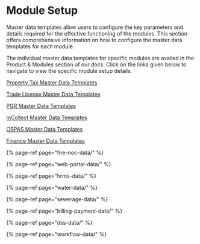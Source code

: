 # Module Setup

Master data templates allow users to configure the key parameters and details required for the effective functioning of the modules. This section offers comprehensive information on how to configure the master data templates for each module. 

The individual master data templates for specific modules are availed in the Product & Modules section of our docs. Click on the links given below to navigate to view the specific module setup details.

[Property Tax Master Data Templates](../../../modules/property-tax/pt-master-data-templates/)

[Trade License Master Data Templates](../../../modules/trade-license-tl/tl-master-data-templates/)

[PGR Master Data Templates](../../../modules/public-grievances-and-redressal/pgr-master-data-templates/)

[mCollect Master Data Templates](../../../modules/mcollect-mcs/mcollect-master-data-templates/)

[OBPAS Master Data Templates](../../../modules/online-building-plan-approval-system-obpas/obpas-master-data-templates/)

[Finance Master Data Templates](../../../modules/finance/finance-master-data-templates/)

{% page-ref page="fire-noc-data/" %}

{% page-ref page="web-portal-data/" %}

{% page-ref page="hrms-data/" %}

{% page-ref page="water-data/" %}

{% page-ref page="sewerage-data/" %}

{% page-ref page="billing-payment-data/" %}

{% page-ref page="dss-data/" %}

{% page-ref page="workflow-data/" %}

































